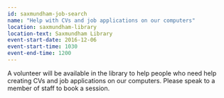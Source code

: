 ```yaml
---
id: saxmundham-job-search
name: "Help with CVs and job applications on our computers"
location: saxmundham-library
location-text: Saxmundham Library
event-start-date: 2016-12-06
event-start-time: 1030
event-end-time: 1200
---
```


A volunteer will be available in the library to help people who need help creating CVs and job applications on our computers. Please speak to a member of staff to book a session.
